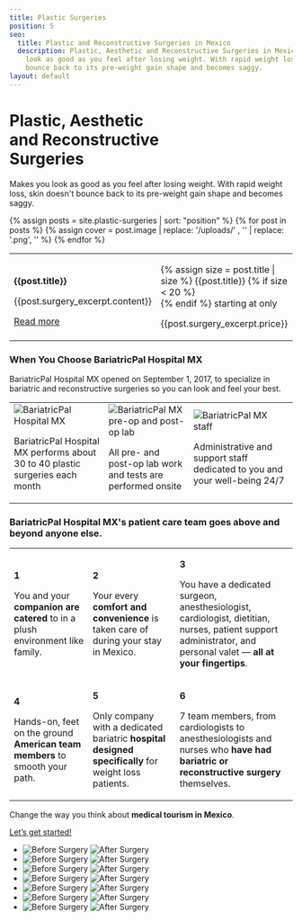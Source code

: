 ```yaml
---
title: Plastic Surgeries
position: 5
seo:
  title: Plastic and Reconstructive Surgeries in Mexico
  description: Plastic, Aesthetic and Reconstructive Surgeries in Mexico. Makes you
    look as good as you feel after losing weight. With rapid weight loss, skin doesn't
    bounce back to its pre-weight gain shape and becomes saggy.
layout: default
---
```


<div class='hero' data-cover='dr-galvez-plastic-surgery'>
  <div class='hero-wrap'>
    <div class='hero-caption u-alignBottom'>
      <div class='hero-box hero-box--transparent u-size4of9 u-xs-sizeFull'>
        <h1 class='u-mt0'>
          Plastic, Aesthetic<br/>
          and Reconstructive<br/>
          Surgeries
        </h1>
        <p class='u-mb0'>
          Makes you look as good as you feel after losing weight. With rapid weight loss, skin doesn't bounce back to its pre-weight gain shape and becomes saggy.
        </p>
      </div>
    </div>
  </div>
</div>

<div class='wrap'>
  <div class='section u-py4'>
    <table class='section-table'>
      {% assign posts = site.plastic-surgeries | sort: "position"  %}
      {% for post in posts %}
        <tr>
          <td class='box u-size8of15 u-p4 u-xs-block u-xs-sizeFull'>
            <p class='t3 u-mt0'>
              <strong>{{post.title}}</strong>
            </p>
            <p class='u-size14of16'>
              {{post.surgery_excerpt.content}}
            </p>
            <a href="{{post.url}}">
              Read more
            </a>
          </td>
          {% assign cover = post.image | replace: '/uploads/' , '' | replace: '.png', '' %}
          <td class='section-hero u-size7of15 u-alignBottom u-py2 u-xs-block u-xs-sizeFull' data-cover='{{cover}}'>
            <div class='box box--green u-size5of10'>
              <p class='u-mt0'>
                {% assign size = post.title | size %}
                {{post.title}}
                {% if size < 20 %}<br/>{% endif %}
                starting at only
              </p>
              <p class='t1 u-mb0'>
                {{post.surgery_excerpt.price}}
              </p>
            </div>
          </td>
        </tr>
      {% endfor %}
    </table>
  </div>
  <div class='section u-py6'>
    <div class='section-row u-alignCenter'>
      <h3 class='u-mt0'>
        When You Choose
        <strong class='u-block'>BariatricPal Hospital MX</strong>
      </h3>
      <p class='u-size8of16 u-mAuto u-px2 u-xxs-sizeFull'>
        BariatricPal Hospital MX opened on September 1, 2017, to specialize in
        bariatric and reconstructive surgeries so you can look and feel your best.
      </p>
    </div>
    <table class='section-table u-mt4'>
      <tr>
        <td class='box u-alignTop u-p0 u-mAuto u-xs-block u-xs-size12of16 u-xxs-sizeFull'>
          <img src='/uploads/hospital-4.png' alt='BariatricPal Hospital MX'>
          <p class='u-px4 u-py2 u-m0'>
            BariatricPal Hospital MX performs about 30 to 40 plastic surgeries each month
          </p>
        </td>
        <td class='box u-alignTop u-p0 u-mAuto u-mt1 u-xs-block u-xs-size12of16 u-xxs-sizeFull'>
          <img src='/uploads/hospital-5.png' alt='BariatricPal MX pre-op and post-op lab'>
          <p class='u-px4 u-py2 u-m0'>
            All pre- and post-op lab work and tests are performed onsite
          </p>
        </td>
        <td class='box u-alignTop u-p0 u-mAuto u-mt1 u-xs-block u-xs-size12of16 u-xxs-sizeFull'>
          <img src='/uploads/hospital-6.png' alt='BariatricPal MX staff'>
          <p class='u-px4 u-py2 u-m0'>
            Administrative and support staff dedicated to you and your well-being 24/7
          </p>
        </td>
      </tr>
    </table>
  </div>
</div>

<div class='section-hero' data-cover='patient-care'>
  <div class='section-heroWrap'>
    <h3 class='u-mt0 u-px2'>
      <strong class='u-block'>BariatricPal Hospital MX's</strong>
      <span class='u-block'>patient care team goes above and</span>
      beyond anyone else.
    </h3>
    <table class='section-table'>
      <tr>
        <td class='box box--white u-alignTop u-xs-sizeFull u-xs-left'>
          <p class='u-m0 t3 u-right u-size1of16 u-alignRight u-xs-left u-xs-alignLeft'>
            <strong class='u-textPrimary'>1</strong>
          </p>
          <p class='u-m0 u-left u-size13of16 u-xs-pl1'>
            ​You and your <strong>companion are
            catered</strong> to in a plush
            environment like family.
          </p>
        </td>
        <td class='box box--white u-mt2 u-alignTop u-xs-sizeFull u-xs-left'>
          <p class='u-m0 t3 u-right u-size1of16 u-alignRight u-xs-left u-xs-alignLeft'>
            <strong class='u-textPrimary'>2</strong>
          </p>
          <p class='u-m0 u-left u-size13of16 u-xs-pl1'>
            ​​Your every <strong>comfort and
            convenience</strong> is taken care of
            during your stay in Mexico.
          </p>
        </td>
        <td class='box box--white u-mt2 u-alignTop u-xs-sizeFull u-xs-left'>
          <p class='u-m0 t3 u-right u-size1of16 u-alignRight u-xs-left u-xs-alignLeft'>
            <strong class='u-textPrimary'>3</strong>
          </p>
          <p class='u-m0 u-left u-size15of16 u-xs-pl1'>
            ​​You have a dedicated surgeon,
            anesthesiologist, cardiologist,
            dietitian, nurses, patient support
            administrator, and personal
            valet — <strong>all at your fingertips</strong>.
          </p>
        </td>
      </tr>
      <tr>
        <td class='box box--white u-alignTop u-xs-sizeFull u-xs-left'>
          <p class='u-m0 t3 u-right u-size1of16 u-alignRight u-xs-left u-xs-alignLeft'>
            <strong class='u-textPrimary'>4</strong>
          </p>
          <p class='u-m0 u-left u-size13of16 u-xs-pl1'>
            ​Hands-on, feet on the ground
            <strong>American team members</strong> to
            smooth your path.
          </p>
        </td>
        <td class='box box--white u-mt2 u-alignTop u-xs-sizeFull u-xs-left'>
          <p class='u-m0 t3 u-right u-size1of16 u-alignRight u-xs-left u-xs-alignLeft'>
            <strong class='u-textPrimary'>5</strong>
          </p>
          <p class='u-m0 u-left u-size13of16 u-xs-pl1'>
            ​​​Only company with a dedicated
            bariatric <strong>hospital designed
            specifically</strong> for weight loss
            patients.
          </p>
        </td>
        <td class='box box--white u-mt2 u-alignTop u-xs-sizeFull u-xs-left'>
          <p class='u-m0 t3 u-right u-size1of16 u-alignRight u-xs-left u-xs-alignLeft'>
            <strong class='u-textPrimary'>6</strong>
          </p>
          <p class='u-m0 u-left u-size15of16 u-xs-pl1'>
            ​​7 team members, from
            cardiologists to anesthesiologists
            and nurses who <strong>have had bariatric
            or reconstructive surgery</strong>
            themselves.
          </p>
        </td>
      </tr>
    </table>
  </div>
</div>

<div class='wrap'>
  <div class='section u-py6'>
    <div class='section-row'>
      <div class='section-chunk u-size1of3 u-px2 u-xs-sizeFull u-xs-alignCenter u-xs-mb3'>
        <p class='t3 u-mt0'>
          Change the way you think
          about <strong>medical tourism
          in Mexico</strong>.
        </p>
        <a class='btn' href='/contact'>
          Let’s get started!
        </a>
      </div>
      <div class='section-chunk u-size2of3 u-px2 u-xs-sizeFull'>
        <ul class='imageList'>
          <li class='imageList-item'>
            <img src='/uploads/before.png' alt='Before Surgery' />
            <img src='/uploads/after.png' alt='After Surgery' />
          </li>
          <li class='imageList-item'>
            <img src='/uploads/before-1.png' alt='Before Surgery' />
            <img src='/uploads/after-1.png' alt='After Surgery' />
          </li>
          <li class='imageList-item'>
            <img src='/uploads/before-3.png' alt='Before Surgery' />
            <img src='/uploads/after-3.png' alt='After Surgery' />
          </li>
          <li class='imageList-item'>
            <img src='/uploads/before-4.png' alt='Before Surgery' />
            <img src='/uploads/after-4.png' alt='After Surgery' />
          </li>
          <li class='imageList-item'>
            <img src='/uploads/before-5.png' alt='Before Surgery' />
            <img src='/uploads/after-5.png' alt='After Surgery' />
          </li>
          <li class='imageList-item'>
            <img src='/uploads/before-6.png' alt='Before Surgery' />
            <img src='/uploads/after-6.png' alt='After Surgery' />
          </li>
          <li class='imageList-item'>
            <img src='/uploads/before-7.png' alt='Before Surgery' />
            <img src='/uploads/after-7.png' alt='After Surgery' />
          </li>
        </ul>
      </div>
    </div>
  </div>
</div>
